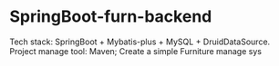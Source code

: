 # SpringBoot-furn-backend
Tech stack: SpringBoot + Mybatis-plus + MySQL + DruidDataSource.  Project manage tool: Maven; Create a simple Furniture manage sys
